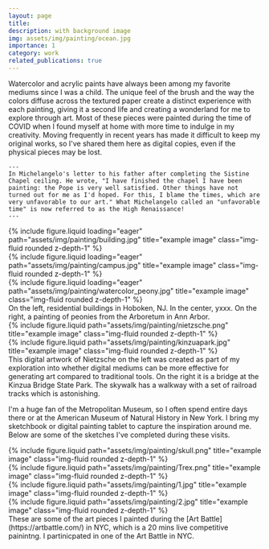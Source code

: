 ```yaml
---
layout: page
title: 
description: with background image
img: assets/img/painting/ocean.jpg
importance: 1
category: work
related_publications: true
---
```


Watercolor and acrylic paints have always been among my favorite mediums since I was a child. The unique feel of the brush and the way the colors diffuse across the textured paper create a distinct experience with each painting, giving it a second life and creating a wonderland for me to explore through art. Most of these pieces were painted during the time of COVID when I found myself at home with more time to indulge in my creativity. Moving frequently in recent years has made it difficult to keep my original works, so I've shared them here as digital copies, even if the physical pieces may be lost.



    ---
    In Michelangelo's letter to his father after completing the Sistine Chapel ceiling. He wrote, "I have finished the chapel I have been painting: the Pope is very well satisfied. Other things have not turned out for me as I'd hoped. For this, I blame the times, which are very unfavorable to our art." What Michelangelo called an "unfavorable time" is now referred to as the High Renaissance!
    ---

<div class="row">
    <div class="col-sm mt-3 mt-md-0">
        {% include figure.liquid loading="eager" path="assets/img/painting/building.jpg" title="example image" class="img-fluid rounded z-depth-1" %}
    </div>
    <div class="col-sm mt-3 mt-md-0">
        {% include figure.liquid loading="eager" path="assets/img/painting/campus.jpg" title="example image" class="img-fluid rounded z-depth-1" %}
    </div>
    <div class="col-sm mt-3 mt-md-0">
        {% include figure.liquid loading="eager" path="assets/img/painting/watercolor_peony.jpg" title="example image" class="img-fluid rounded z-depth-1" %}
    </div>
</div>
On the left, residential buildings in Hoboken, NJ. In the center, yxxx. On the right, a painting of peonies from the Arboretum in Ann Arbor.
<div class="row justify-content-sm-center">
    <div class="col-sm-4 mt-3 mt-md-0">
        {% include figure.liquid path="assets/img/painting/nietzsche.png" title="example image" class="img-fluid rounded z-depth-1" %}
    </div>
    <div class="col-sm-4 mt-3 mt-md-0">
        {% include figure.liquid path="assets/img/painting/kinzuapark.jpg" title="example image" class="img-fluid rounded z-depth-1" %}
    </div>
</div>
<div class="caption">
    This digital artwork of Nietzsche on the left was created as part of my exploration into whether digital mediums can be more effective for generating art compared to traditional tools.
    On the right it is a bridge at the Kinzua Bridge State Park. The skywalk has a walkway with a set of railroad tracks which is astonishing. 
</div>

I'm a huge fan of the Metropolitan Museum, so I often spend entire days there or at the American Museum of Natural History in New York. I bring my sketchbook or digital painting tablet to capture the inspiration around me. Below are some of the sketches I've completed during these visits.
<div class="row justify-content-sm-center">
    <div class="col-sm-4 mt-3 mt-md-0">
        {% include figure.liquid path="assets/img/painting/skull.png" title="example image" class="img-fluid rounded z-depth-1" %}
    </div>
    <div class="col-sm-4 mt-3 mt-md-0">
        {% include figure.liquid path="assets/img/painting/Trex.png" title="example image" class="img-fluid rounded z-depth-1" %}
    </div>
</div>


<div class="row justify-content-sm-center">
    <div class="col-sm-4 mt-3 mt-md-0">
        {% include figure.liquid path="assets/img/painting/1.jpg" title="example image" class="img-fluid rounded z-depth-1" %}
    </div>
    <div class="col-sm-4 mt-3 mt-md-0">
        {% include figure.liquid path="assets/img/painting/2.jpg" title="example image" class="img-fluid rounded z-depth-1" %}
    </div>
</div>
<div class="caption">
    These are some of the art pieces I painted during the [Art Battle](https://artbattle.com/) in NYC, which is a 20 mins live competitive painintng. I partinicpated in one of the Art Battle in NYC.
</div>



